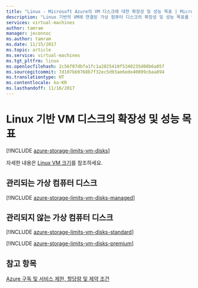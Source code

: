 ```yaml
---
title: "Linux - Microsoft Azure의 VM 디스크에 대한 확장성 및 성능 목표 | Microsoft Docs"
description: "Linux 기반의 VM에 연결된 가상 컴퓨터 디스크의 확장성 및 성능 목표를 알아봅니다."
services: virtual-machines
author: tamram
manager: jeconnoc
ms.author: tamram
ms.date: 11/15/2017
ms.topic: article
ms.service: virtual-machines
ms.tgt_pltfrm: linux
ms.openlocfilehash: 2c56f07dbfa1fc1a2025410f5340235d08b6a05f
ms.sourcegitcommit: 7d107bb9768b7f32ec5d93ae6ede40899cbaa894
ms.translationtype: HT
ms.contentlocale: ko-KR
ms.lasthandoff: 11/16/2017
---
```

# <a name="scalability-and-performance-targets-for-vm-disks-on-linux"></a>Linux 기반 VM 디스크의 확장성 및 성능 목표

[!INCLUDE [azure-storage-limits-vm-disks](../../../includes/azure-storage-limits-vm-disks.md)]

자세한 내용은 [Linux VM 크기](../../virtual-machines/windows/sizes.md?toc=%2fazure%2fvirtual-machines%2flinux%2ftoc.json)를 참조하세요.

## <a name="managed-virtual-machine-disks"></a>관리되는 가상 컴퓨터 디스크

[!INCLUDE [azure-storage-limits-vm-disks-managed](../../../includes/azure-storage-limits-vm-disks-managed.md)]

## <a name="unmanaged-virtual-machine-disks"></a>관리되지 않는 가상 컴퓨터 디스크
[!INCLUDE [azure-storage-limits-vm-disks-standard](../../../includes/azure-storage-limits-vm-disks-standard.md)]

[!INCLUDE [azure-storage-limits-vm-disks-premium](../../../includes/azure-storage-limits-vm-disks-premium.md)]

## <a name="see-also"></a>참고 항목

[Azure 구독 및 서비스 제한, 할당량 및 제약 조건](https://docs.microsoft.com/azure/azure-subscription-service-limits)

